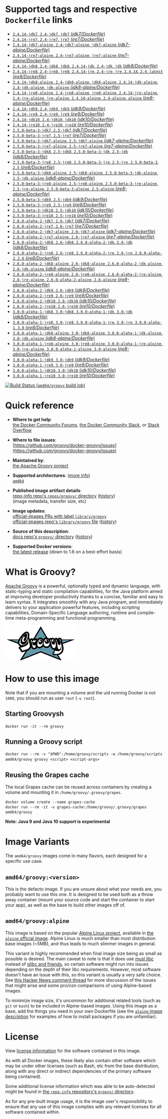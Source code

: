 <!--

********************************************************************************

WARNING:

    DO NOT EDIT "groovy/README.md"

    IT IS AUTO-GENERATED

    (from the other files in "groovy/" combined with a set of templates)

********************************************************************************

-->

# Supported tags and respective `Dockerfile` links

-	[`2.4.14-jdk7`, `2.4-jdk7`, `jdk7` (*jdk7/Dockerfile*)](https://github.com/groovy/docker-groovy/blob/7b70b371576ae63a01119140c4f5bb83b6977935/jdk7/Dockerfile)
-	[`2.4.14-jre7`, `2.4-jre7`, `jre7` (*jre7/Dockerfile*)](https://github.com/groovy/docker-groovy/blob/7b70b371576ae63a01119140c4f5bb83b6977935/jre7/Dockerfile)
-	[`2.4.14-jdk7-alpine`, `2.4-jdk7-alpine`, `jdk7-alpine` (*jdk7-alpine/Dockerfile*)](https://github.com/groovy/docker-groovy/blob/7b70b371576ae63a01119140c4f5bb83b6977935/jdk7-alpine/Dockerfile)
-	[`2.4.14-jre7-alpine`, `2.4-jre7-alpine`, `jre7-alpine` (*jre7-alpine/Dockerfile*)](https://github.com/groovy/docker-groovy/blob/7b70b371576ae63a01119140c4f5bb83b6977935/jre7-alpine/Dockerfile)
-	[`2.4.14-jdk8`, `2.4-jdk8`, `jdk8`, `2.4.14-jdk`, `2.4-jdk`, `jdk` (*jdk8/Dockerfile*)](https://github.com/groovy/docker-groovy/blob/7b70b371576ae63a01119140c4f5bb83b6977935/jdk8/Dockerfile)
-	[`2.4.14-jre8`, `2.4-jre8`, `jre8`, `2.4.14-jre`, `2.4-jre`, `jre`, `2.4.14`, `2.4`, `latest` (*jre8/Dockerfile*)](https://github.com/groovy/docker-groovy/blob/7b70b371576ae63a01119140c4f5bb83b6977935/jre8/Dockerfile)
-	[`2.4.14-jdk8-alpine`, `2.4-jdk8-alpine`, `jdk8-alpine`, `2.4.14-jdk-alpine`, `2.4-jdk-alpine`, `jdk-alpine` (*jdk8-alpine/Dockerfile*)](https://github.com/groovy/docker-groovy/blob/7b70b371576ae63a01119140c4f5bb83b6977935/jdk8-alpine/Dockerfile)
-	[`2.4.14-jre8-alpine`, `2.4-jre8-alpine`, `jre8-alpine`, `2.4.14-jre-alpine`, `2.4-jre-alpine`, `jre-alpine`, `2.4.14-alpine`, `2.4-alpine`, `alpine` (*jre8-alpine/Dockerfile*)](https://github.com/groovy/docker-groovy/blob/7b70b371576ae63a01119140c4f5bb83b6977935/jre8-alpine/Dockerfile)
-	[`2.4.14-jdk9`, `2.4-jdk9`, `jdk9` (*jdk9/Dockerfile*)](https://github.com/groovy/docker-groovy/blob/7b70b371576ae63a01119140c4f5bb83b6977935/jdk9/Dockerfile)
-	[`2.4.14-jre9`, `2.4-jre9`, `jre9` (*jre9/Dockerfile*)](https://github.com/groovy/docker-groovy/blob/7b70b371576ae63a01119140c4f5bb83b6977935/jre9/Dockerfile)
-	[`2.4.14-jdk10`, `2.4-jdk10`, `jdk10` (*jdk10/Dockerfile*)](https://github.com/groovy/docker-groovy/blob/7b70b371576ae63a01119140c4f5bb83b6977935/jdk10/Dockerfile)
-	[`2.4.14-jre10`, `2.4-jre10`, `jre10` (*jre10/Dockerfile*)](https://github.com/groovy/docker-groovy/blob/7b70b371576ae63a01119140c4f5bb83b6977935/jre10/Dockerfile)
-	[`2.5.0-beta-3-jdk7`, `2.5-jdk7` (*jdk7/Dockerfile*)](https://github.com/groovy/docker-groovy/blob/f4ca161bbf6a6da70933d8b43118c937b73b473f/jdk7/Dockerfile)
-	[`2.5.0-beta-3-jre7`, `2.5-jre7` (*jre7/Dockerfile*)](https://github.com/groovy/docker-groovy/blob/f4ca161bbf6a6da70933d8b43118c937b73b473f/jre7/Dockerfile)
-	[`2.5.0-beta-3-jdk7-alpine`, `2.5-jdk7-alpine` (*jdk7-alpine/Dockerfile*)](https://github.com/groovy/docker-groovy/blob/f4ca161bbf6a6da70933d8b43118c937b73b473f/jdk7-alpine/Dockerfile)
-	[`2.5.0-beta-3-jre7-alpine`, `2.5-jre7-alpine` (*jre7-alpine/Dockerfile*)](https://github.com/groovy/docker-groovy/blob/f4ca161bbf6a6da70933d8b43118c937b73b473f/jre7-alpine/Dockerfile)
-	[`2.5.0-beta-3-jdk8`, `2.5-jdk8`, `2.5.0-beta-3-jdk`, `2.5-jdk` (*jdk8/Dockerfile*)](https://github.com/groovy/docker-groovy/blob/f4ca161bbf6a6da70933d8b43118c937b73b473f/jdk8/Dockerfile)
-	[`2.5.0-beta-3-jre8`, `2.5-jre8`, `2.5.0-beta-3-jre`, `2.5-jre`, `2.5.0-beta-3`, `2.5` (*jre8/Dockerfile*)](https://github.com/groovy/docker-groovy/blob/f4ca161bbf6a6da70933d8b43118c937b73b473f/jre8/Dockerfile)
-	[`2.5.0-beta-3-jdk8-alpine`, `2.5-jdk8-alpine`, `2.5.0-beta-3-jdk-alpine`, `2.5-jdk-alpine` (*jdk8-alpine/Dockerfile*)](https://github.com/groovy/docker-groovy/blob/f4ca161bbf6a6da70933d8b43118c937b73b473f/jdk8-alpine/Dockerfile)
-	[`2.5.0-beta-3-jre8-alpine`, `2.5-jre8-alpine`, `2.5.0-beta-3-jre-alpine`, `2.5-jre-alpine`, `2.5.0-beta-3-alpine`, `2.5-alpine` (*jre8-alpine/Dockerfile*)](https://github.com/groovy/docker-groovy/blob/f4ca161bbf6a6da70933d8b43118c937b73b473f/jre8-alpine/Dockerfile)
-	[`2.5.0-beta-3-jdk9`, `2.5-jdk9` (*jdk9/Dockerfile*)](https://github.com/groovy/docker-groovy/blob/f4ca161bbf6a6da70933d8b43118c937b73b473f/jdk9/Dockerfile)
-	[`2.5.0-beta-3-jre9`, `2.5-jre9` (*jre9/Dockerfile*)](https://github.com/groovy/docker-groovy/blob/f4ca161bbf6a6da70933d8b43118c937b73b473f/jre9/Dockerfile)
-	[`2.5.0-beta-3-jdk10`, `2.5-jdk10` (*jdk10/Dockerfile*)](https://github.com/groovy/docker-groovy/blob/f4ca161bbf6a6da70933d8b43118c937b73b473f/jdk10/Dockerfile)
-	[`2.5.0-beta-3-jre10`, `2.5-jre10` (*jre10/Dockerfile*)](https://github.com/groovy/docker-groovy/blob/f4ca161bbf6a6da70933d8b43118c937b73b473f/jre10/Dockerfile)
-	[`2.6.0-alpha-2-jdk7`, `2.6-jdk7` (*jdk7/Dockerfile*)](https://github.com/groovy/docker-groovy/blob/422d5dfd391058718d02ee0d42f129b1c8437aa0/jdk7/Dockerfile)
-	[`2.6.0-alpha-2-jre7`, `2.6-jre7` (*jre7/Dockerfile*)](https://github.com/groovy/docker-groovy/blob/422d5dfd391058718d02ee0d42f129b1c8437aa0/jre7/Dockerfile)
-	[`2.6.0-alpha-2-jdk7-alpine`, `2.6-jdk7-alpine` (*jdk7-alpine/Dockerfile*)](https://github.com/groovy/docker-groovy/blob/422d5dfd391058718d02ee0d42f129b1c8437aa0/jdk7-alpine/Dockerfile)
-	[`2.6.0-alpha-2-jre7-alpine`, `2.6-jre7-alpine` (*jre7-alpine/Dockerfile*)](https://github.com/groovy/docker-groovy/blob/422d5dfd391058718d02ee0d42f129b1c8437aa0/jre7-alpine/Dockerfile)
-	[`2.6.0-alpha-2-jdk8`, `2.6-jdk8`, `2.6.0-alpha-2-jdk`, `2.6-jdk` (*jdk8/Dockerfile*)](https://github.com/groovy/docker-groovy/blob/422d5dfd391058718d02ee0d42f129b1c8437aa0/jdk8/Dockerfile)
-	[`2.6.0-alpha-2-jre8`, `2.6-jre8`, `2.6.0-alpha-2-jre`, `2.6-jre`, `2.6.0-alpha-2`, `2.6` (*jre8/Dockerfile*)](https://github.com/groovy/docker-groovy/blob/422d5dfd391058718d02ee0d42f129b1c8437aa0/jre8/Dockerfile)
-	[`2.6.0-alpha-2-jdk8-alpine`, `2.6-jdk8-alpine`, `2.6.0-alpha-2-jdk-alpine`, `2.6-jdk-alpine` (*jdk8-alpine/Dockerfile*)](https://github.com/groovy/docker-groovy/blob/422d5dfd391058718d02ee0d42f129b1c8437aa0/jdk8-alpine/Dockerfile)
-	[`2.6.0-alpha-2-jre8-alpine`, `2.6-jre8-alpine`, `2.6.0-alpha-2-jre-alpine`, `2.6-jre-alpine`, `2.6.0-alpha-2-alpine`, `2.6-alpine` (*jre8-alpine/Dockerfile*)](https://github.com/groovy/docker-groovy/blob/422d5dfd391058718d02ee0d42f129b1c8437aa0/jre8-alpine/Dockerfile)
-	[`2.6.0-alpha-2-jdk9`, `2.6-jdk9` (*jdk9/Dockerfile*)](https://github.com/groovy/docker-groovy/blob/422d5dfd391058718d02ee0d42f129b1c8437aa0/jdk9/Dockerfile)
-	[`2.6.0-alpha-2-jre9`, `2.6-jre9` (*jre9/Dockerfile*)](https://github.com/groovy/docker-groovy/blob/422d5dfd391058718d02ee0d42f129b1c8437aa0/jre9/Dockerfile)
-	[`2.6.0-alpha-2-jdk10`, `2.6-jdk10` (*jdk10/Dockerfile*)](https://github.com/groovy/docker-groovy/blob/422d5dfd391058718d02ee0d42f129b1c8437aa0/jdk10/Dockerfile)
-	[`2.6.0-alpha-2-jre10`, `2.6-jre10` (*jre10/Dockerfile*)](https://github.com/groovy/docker-groovy/blob/422d5dfd391058718d02ee0d42f129b1c8437aa0/jre10/Dockerfile)
-	[`3.0.0-alpha-1-jdk8`, `3.0-jdk8`, `3.0.0-alpha-1-jdk`, `3.0-jdk` (*jdk8/Dockerfile*)](https://github.com/groovy/docker-groovy/blob/0527a930177f81412002903670bab67127b8aee2/jdk8/Dockerfile)
-	[`3.0.0-alpha-1-jre8`, `3.0-jre8`, `3.0.0-alpha-1-jre`, `3.0-jre`, `3.0.0-alpha-1`, `3.0` (*jre8/Dockerfile*)](https://github.com/groovy/docker-groovy/blob/0527a930177f81412002903670bab67127b8aee2/jre8/Dockerfile)
-	[`3.0.0-alpha-1-jdk8-alpine`, `3.0-jdk8-alpine`, `3.0.0-alpha-1-jdk-alpine`, `3.0-jdk-alpine` (*jdk8-alpine/Dockerfile*)](https://github.com/groovy/docker-groovy/blob/0527a930177f81412002903670bab67127b8aee2/jdk8-alpine/Dockerfile)
-	[`3.0.0-alpha-1-jre8-alpine`, `3.0-jre8-alpine`, `3.0.0-alpha-1-jre-alpine`, `3.0-jre-alpine`, `3.0.0-alpha-1-alpine`, `3.0-alpine` (*jre8-alpine/Dockerfile*)](https://github.com/groovy/docker-groovy/blob/0527a930177f81412002903670bab67127b8aee2/jre8-alpine/Dockerfile)
-	[`3.0.0-alpha-1-jdk9`, `3.0-jdk9` (*jdk9/Dockerfile*)](https://github.com/groovy/docker-groovy/blob/0527a930177f81412002903670bab67127b8aee2/jdk9/Dockerfile)
-	[`3.0.0-alpha-1-jre9`, `3.0-jre9` (*jre9/Dockerfile*)](https://github.com/groovy/docker-groovy/blob/0527a930177f81412002903670bab67127b8aee2/jre9/Dockerfile)
-	[`3.0.0-alpha-1-jdk10`, `3.0-jdk10` (*jdk10/Dockerfile*)](https://github.com/groovy/docker-groovy/blob/0527a930177f81412002903670bab67127b8aee2/jdk10/Dockerfile)
-	[`3.0.0-alpha-1-jre10`, `3.0-jre10` (*jre10/Dockerfile*)](https://github.com/groovy/docker-groovy/blob/0527a930177f81412002903670bab67127b8aee2/jre10/Dockerfile)

[![Build Status](https://doi-janky.infosiftr.net/job/multiarch/job/amd64/job/groovy/badge/icon) (`amd64/groovy` build job)](https://doi-janky.infosiftr.net/job/multiarch/job/amd64/job/groovy/)

# Quick reference

-	**Where to get help**:  
	[the Docker Community Forums](https://forums.docker.com/), [the Docker Community Slack](https://blog.docker.com/2016/11/introducing-docker-community-directory-docker-community-slack/), or [Stack Overflow](https://stackoverflow.com/search?tab=newest&q=docker)

-	**Where to file issues**:  
	[https://github.com/groovy/docker-groovy/issues](https://github.com/groovy/docker-groovy/issues)

-	**Maintained by**:  
	[the Apache Groovy project](https://github.com/groovy/docker-groovy)

-	**Supported architectures**: ([more info](https://github.com/docker-library/official-images#architectures-other-than-amd64))  
	[`amd64`](https://hub.docker.com/r/amd64/groovy/)

-	**Published image artifact details**:  
	[repo-info repo's `repos/groovy/` directory](https://github.com/docker-library/repo-info/blob/master/repos/groovy) ([history](https://github.com/docker-library/repo-info/commits/master/repos/groovy))  
	(image metadata, transfer size, etc)

-	**Image updates**:  
	[official-images PRs with label `library/groovy`](https://github.com/docker-library/official-images/pulls?q=label%3Alibrary%2Fgroovy)  
	[official-images repo's `library/groovy` file](https://github.com/docker-library/official-images/blob/master/library/groovy) ([history](https://github.com/docker-library/official-images/commits/master/library/groovy))

-	**Source of this description**:  
	[docs repo's `groovy/` directory](https://github.com/docker-library/docs/tree/master/groovy) ([history](https://github.com/docker-library/docs/commits/master/groovy))

-	**Supported Docker versions**:  
	[the latest release](https://github.com/docker/docker-ce/releases/latest) (down to 1.6 on a best-effort basis)

# What is Groovy?

[Apache Groovy](http://groovy-lang.org/) is a powerful, optionally typed and dynamic language, with static-typing and static compilation capabilities, for the Java platform aimed at improving developer productivity thanks to a concise, familiar and easy to learn syntax. It integrates smoothly with any Java program, and immediately delivers to your application powerful features, including scripting capabilities, Domain-Specific Language authoring, runtime and compile-time meta-programming and functional programming.

![logo](https://raw.githubusercontent.com/docker-library/docs/bb5fc730ed18c45d86425f9fa4265d50cb795ec8/groovy/logo.png)

# How to use this image

Note that if you are mounting a volume and the uid running Docker is not `1000`, you should run as user `root` (`-u root`).

## Starting Groovysh

`docker run -it --rm groovy`

## Running a Groovy script

`docker run --rm -v "$PWD":/home/groovy/scripts -w /home/groovy/scripts amd64/groovy groovy <script> <script-args>`

## Reusing the Grapes cache

The local Grapes cache can be reused across containers by creating a volume and mounting it in `/home/groovy/.groovy/grapes`.

```console
docker volume create --name grapes-cache
docker run --rm -it -v grapes-cache:/home/groovy/.groovy/grapes amd64/groovy
```

**Note: Java 9 and Java 10 support is experimental**

# Image Variants

The `amd64/groovy` images come in many flavors, each designed for a specific use case.

## `amd64/groovy:<version>`

This is the defacto image. If you are unsure about what your needs are, you probably want to use this one. It is designed to be used both as a throw away container (mount your source code and start the container to start your app), as well as the base to build other images off of.

## `amd64/groovy:alpine`

This image is based on the popular [Alpine Linux project](http://alpinelinux.org), available in [the `alpine` official image](https://hub.docker.com/_/alpine). Alpine Linux is much smaller than most distribution base images (~5MB), and thus leads to much slimmer images in general.

This variant is highly recommended when final image size being as small as possible is desired. The main caveat to note is that it does use [musl libc](http://www.musl-libc.org) instead of [glibc and friends](http://www.etalabs.net/compare_libcs.html), so certain software might run into issues depending on the depth of their libc requirements. However, most software doesn't have an issue with this, so this variant is usually a very safe choice. See [this Hacker News comment thread](https://news.ycombinator.com/item?id=10782897) for more discussion of the issues that might arise and some pro/con comparisons of using Alpine-based images.

To minimize image size, it's uncommon for additional related tools (such as `git` or `bash`) to be included in Alpine-based images. Using this image as a base, add the things you need in your own Dockerfile (see the [`alpine` image description](https://hub.docker.com/_/alpine/) for examples of how to install packages if you are unfamiliar).

# License

View [license information](http://www.apache.org/licenses/LICENSE-2.0.html) for the software contained in this image.

As with all Docker images, these likely also contain other software which may be under other licenses (such as Bash, etc from the base distribution, along with any direct or indirect dependencies of the primary software being contained).

Some additional license information which was able to be auto-detected might be found in [the `repo-info` repository's `groovy/` directory](https://github.com/docker-library/repo-info/tree/master/repos/groovy).

As for any pre-built image usage, it is the image user's responsibility to ensure that any use of this image complies with any relevant licenses for all software contained within.
